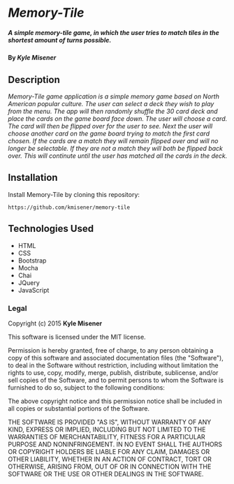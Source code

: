 # _Memory-Tile_

##### _A simple memory-tile game, in which the user tries to match tiles in the shortest amount of turns possible._

#### By _**Kyle Misener**_

## Description

_Memory-Tile game application is a simple memory game based on North American popular culture. The user can select a deck they wish to play from the menu.
 The app will then randomly shuffle the 30 card deck and place the cards on the game board face down. The user will choose a card. The card will then be flipped
 over for the user to see. Next the user will choose another card on the game board trying to match the first card chosen. If the cards are a match they will
 remain flipped over and will no longer be selectable. If they are not a match they will both be flipped back over. This will continute until the user has
 matched all the cards in the deck._

## Installation

Install Memory-Tile by cloning this repository:

    https://github.com/kmisener/memory-tile


## Technologies Used

* HTML
* CSS
* Bootstrap
* Mocha
* Chai
* JQuery
* JavaScript

### Legal

Copyright (c) 2015 **Kyle Misener**

This software is licensed under the MIT license.

Permission is hereby granted, free of charge, to any person obtaining a copy
of this software and associated documentation files (the "Software"), to deal
in the Software without restriction, including without limitation the rights
to use, copy, modify, merge, publish, distribute, sublicense, and/or sell
copies of the Software, and to permit persons to whom the Software is
furnished to do so, subject to the following conditions:

The above copyright notice and this permission notice shall be included in
all copies or substantial portions of the Software.

THE SOFTWARE IS PROVIDED "AS IS", WITHOUT WARRANTY OF ANY KIND, EXPRESS OR
IMPLIED, INCLUDING BUT NOT LIMITED TO THE WARRANTIES OF MERCHANTABILITY,
FITNESS FOR A PARTICULAR PURPOSE AND NONINFRINGEMENT. IN NO EVENT SHALL THE
AUTHORS OR COPYRIGHT HOLDERS BE LIABLE FOR ANY CLAIM, DAMAGES OR OTHER
LIABILITY, WHETHER IN AN ACTION OF CONTRACT, TORT OR OTHERWISE, ARISING FROM,
OUT OF OR IN CONNECTION WITH THE SOFTWARE OR THE USE OR OTHER DEALINGS IN
THE SOFTWARE.
